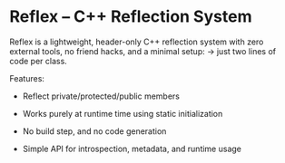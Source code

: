 # Reflex – C++ Reflection System

Reflex is a lightweight, header-only C++ reflection system with zero external tools, no friend hacks, and a minimal setup:
→ just two lines of code per class.

Features:

* Reflect private/protected/public members

* Works purely at runtime time using static initialization

* No build step, and no code generation

* Simple API for introspection, metadata, and runtime usage
